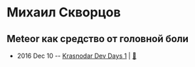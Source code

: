 # Михаил Скворцов

## Meteor как средство от головной боли
- 2016 Dec 10 -- [Krasnodar Dev Days 1](https://www.youtube.com/watch?v=2m6pJ-EbJf0)  | [:notebook:](https://docs.google.com/presentation/d/1qf9H5bkcquFxmGLC-riJilLjYfRFnFSOJnRyi0Y1nec/edit#slide=id.p)  
